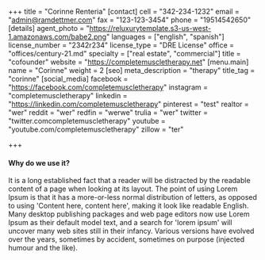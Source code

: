 +++
title = "Corinne Renteria"
[contact]
cell = "342-234-1232"
email = "admin@ramdettmer.com"
fax = "123-123-3454"
phone = "19514542650"
[details]
agent_photo = "https://reluxurytemplate.s3-us-west-1.amazonaws.com/babe2.png"
languages = ["english", "spanish"]
license_number = "2342r234"
license_type = "DRE License"
office = "offices/century-21.md"
specialty = ["real estate", "commercial"]
title = "cofounder"
website = "https://completemuscletherapy.net"
[menu.main]
name = "Corinne"
weight = 2
[seo]
meta_description = "therapy"
title_tag = "corinne"
[social_media]
facebook = "https://facebook.com/completemuscletherapy"
instagram = "completemuscletherapy"
linkedin = "https://linkedin.com/completemuscletherapy"
pinterest = "test"
realtor = "wer"
reddit = "wer"
redfin = "werwe"
trulia = "wer"
twitter = "twitter.comcompletemuscletherapy"
youtube = "youtube.com/completemuscletherapy"
zillow = "ter"

+++
#### Why do we use it?

It is a long established fact that a reader will be distracted by the readable content of a page when looking at its layout. The point of using Lorem Ipsum is that it has a more-or-less normal distribution of letters, as opposed to using 'Content here, content here', making it look like readable English. Many desktop publishing packages and web page editors now use Lorem Ipsum as their default model text, and a search for 'lorem ipsum' will uncover many web sites still in their infancy. Various versions have evolved over the years, sometimes by accident, sometimes on purpose (injected humour and the like).